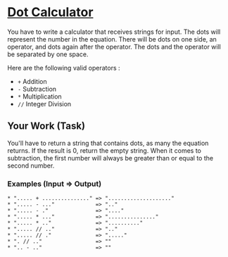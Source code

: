 # [Dot Calculator](https://www.codewars.com/kata/dot-calculator "https://www.codewars.com/kata/6071ef9cbe6ec400228d9531")

You have to write a calculator that receives strings for input.
The dots will represent the number in the equation.
There will be dots on one side, an operator, and dots again after the operator.
The dots and the operator will be separated by one space.

Here are the following valid operators :

- `+` Addition
- `-` Subtraction
- `*` Multiplication
- `//` Integer Division

## Your Work (Task)

You'll have to return a string that contains dots, as many the equation returns.
If the result is 0, return the empty string.
When it comes to subtraction, the first number will always be greater than or equal to the second
number.

### Examples (Input => Output)

```
* "..... + ..............." => "...................."
* "..... - ..."             => ".."
* "..... - ."               => "...."
* "..... * ..."             => "..............."
* "..... * .."              => ".........."
* "..... // .."             => ".."
* "..... // ."              => "....."
* ". // .."                 => ""
* ".. - .."                 => ""
```